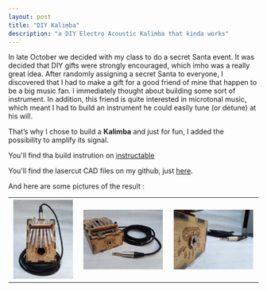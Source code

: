 ```yaml
---
layout: post
title: "DIY Kalimba"
description: "a DIY Electro Acoustic Kalimba that kinda works"
---
```



In late October we decided with my class to do a secret Santa event. It was decided that DIY gifts were strongly encouraged, which imho was a really great idea. After randomly assigning a secret Santa to everyone, I discovered that I had to make a gift for a good friend of mine that happen to be a big music fan. I immediately thought about building some sort of instrument. In addition, this friend is quite interested in microtonal music, which meant I had to build an instrument he could easily tune (or detune) at his will.


That’s why I chose to build a **Kalimba** and just for fun, I added the possibility to amplify its signal.

You'll find tha build instrution on [instructable](https://www.instructables.com/DIY-Electro-Acoustic-Kalimba/)


You'll find the lasercut CAD files on my github, just [here](https://github.com/drblobfish/diy-kalimba/blob/eeba8935dffa867b3b1782de2c6efe5e4560c4bb/lasercut-files/box_to_print.svg).

And here are some pictures of the result :

<table>
<tr>
 <th scope="col">
    <img src="https://raw.githubusercontent.com/drblobfish/diy-kalimba/main/images/results/kalimba_front.jpg" width="95%">
 </th>
 <th scope="col">
    <img src="https://raw.githubusercontent.com/drblobfish/diy-kalimba/main/images/results/kalimba_back.jpg" width="95%">
 </th>
 <th scope="col">
    <img src="https://raw.githubusercontent.com/drblobfish/diy-kalimba/main/images/results/kalimba_stylish.jpg" width="95%">
 </th>
</tr>
</table>


